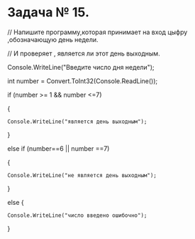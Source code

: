# Задача № 15.

// Напишите программу,которая принимает на вход цыфру ,обозначающую день недели.

// И проверяет , является  ли этот день выходным.

Console.WriteLine("Введите число дня недели");

int number = Convert.ToInt32(Console.ReadLine());

if (number >= 1 && number <=7)

{

    Console.WriteLine("является день выходным");

}

else if (number==6 || number ==7) 

{

    Console.WriteLine("не является день выходным");

}

else
{

    Console.WriteLine("число введено ошибочно");

}